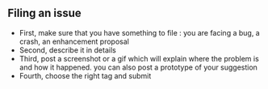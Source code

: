 ## Filing an issue

* First, make sure that you have something to file : you are facing a bug, a crash, an enhancement proposal
* Second, describe it in details
* Third, post a screenshot or a gif which will explain where the problem is and how it happened. you can also post a prototype of your suggestion
* Fourth, choose the right tag and submit

